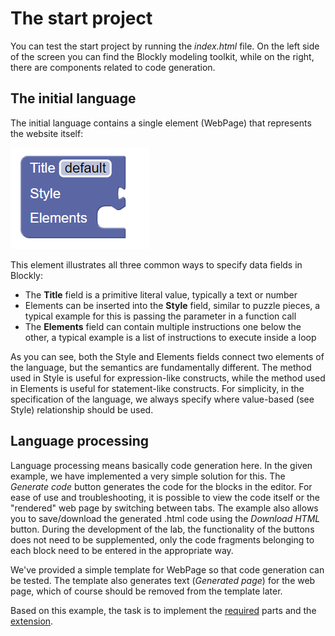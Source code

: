 # The start project

You can test the start project by running the *index.html* file. On the left side of the screen you can find the Blockly modeling toolkit, while on the right, there are components related to code generation. 

## The initial language

The initial language contains a single element (WebPage) that represents the website itself:

![alt text](materials/webpage_block.png)

This element illustrates all three common ways to specify data fields in Blockly:
* The **Title** field is a primitive literal value, typically a text or number
* Elements can be inserted into the **Style** field, similar to puzzle pieces, a typical example for this is passing the parameter in a function call
* The **Elements** field can contain multiple instructions one below the other, a typical example is a list of instructions to execute inside a loop

As you can see, both the Style and Elements fields connect two elements of the language, but the semantics are fundamentally different. The method used in Style is useful for expression-like constructs, while the method used in Elements is useful for statement-like constructs. For simplicity, in the specification of the language, we always specify where value-based (see Style) relationship should be used. 

## Language processing

Language processing means basically code generation here. In the given example, we have implemented a very simple solution for this. The *Generate code* button generates the code for the blocks in the editor. For ease of use and troubleshooting, it is possible to view the code itself or the "rendered" web page by switching between tabs. The example also allows you to save/download the generated .html code using the *Download HTML* button. During the development of the lab, the functionality of the buttons does not need to be supplemented, only the code fragments belonging to each block need to be entered in the appropriate way. 

We've provided a simple template for WebPage so that code generation can be tested. The template also generates text (*Generated page*) for the web page, which of course should be removed from the template later. 

Based on this example, the task is to implement the [required](controls.md) parts and the [extension](extensions.md).


